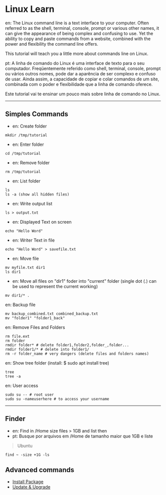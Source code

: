 # Linux Learn

en: The Linux command line is a text interface to your computer. Often referred to as the shell, terminal, console, prompt or various other names, it can give the appearance of being complex and confusing to use. Yet the ability to copy and paste commands from a website, combined with the power and flexibility the command line offers.

This tutorial will teach you a little more about commands line on Linux.

pt: A linha de comando do Linux é uma interface de texto para o seu computador. Freqüentemente referido como shell, terminal, console, prompt ou vários outros nomes, pode dar a aparência de ser complexo e confuso de usar. Ainda assim, a capacidade de copiar e colar comandos de um site, combinada com o poder e flexibilidade que a linha de comando oferece.

Este tutorial vai te ensinar um pouco mais sobre linha de comando no Linux.

---

## Simples Commands

* en: Create folder
```
mkdir /tmp/tutorial
```
* en: Enter folder
```
cd /tmp/tutorial
```
* en: Remove folder
```
rm /tmp/tutorial
```
* en: List folder
```
ls
ls -a (show all hidden files)
```
* en: Write output list
```
ls > output.txt
```
* en: Displayed Text on screen
```
echo "Hello Word"
```
* en: Writer Text in file
```
echo "Hello Word" > savefile.txt
```
* en: Move file
```
mv myfile.txt dir1
ls dir1
```
* en: Move all files on "dir1" foder into "current" folder (single dot (.) can be used to represent the current working)
```
mv dir1/* .
```
en: Backup file
```
mv backup_combined.txt combined_backup.txt
mv "folder1" "folder1_back"
```
en: Remove Files and Folders
```
rm file.ext
rm folder
rmdir folder* # delete folder1,folder2,folder_,folder... 
rmdir folder1/* # delete into folder1/
rm -r folder_name # very dangers (delete files and folders names)
```
en: Show tree folder (install: $ sudo apt install tree)
```
tree
tree -a
```
en: User access
```
sudo su -- # root user
sudo su -nameuserhere # to access your username
```

---

## Finder

* en: Find in /Home size files > 1GB and list then
* pt: Busque por arquivos em /Home de tamanho maior que 1GB e liste

> Ubuntu
```
find ~ -size +1G -ls
```

## Advanced commands

* [Install Package](install-package.md)
* [Update & Upgrade](update-and-upgrade.md)

